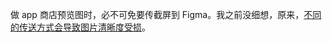 做 app 商店预览图时，必不可免要传截屏到 Figma。我之前没细想，原来，[不同的传送方式会导致图片清晰度受损](https://maxburnside.com/blog/maintaining_screenshot_quality_in_figma)。